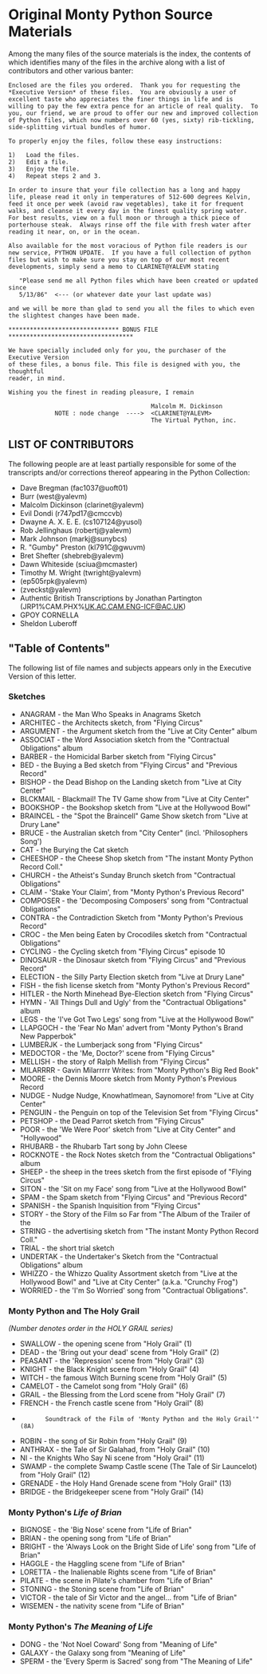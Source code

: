 # Original Monty Python Source Materials
Among the many files of the source materials is the index, the contents of which identifies many of the files in the archive along with a list of contributors and other various banter:

```
Enclosed are the files you ordered.  Thank you for requesting the *Executive Version* of these files.  You are obviously a user of excellent taste who appreciates the finer things in life and is willing to pay the few extra pence for an article of real quality.  To you, our friend, we are proud to offer our new and improved collection of Python files, which now numbers over 60 (yes, sixty) rib-tickling, side-splitting virtual bundles of humor.

To properly enjoy the files, follow these easy instructions:
 
1)   Load the files.
2)   Edit a file.
3)   Enjoy the file.
4)   Repeat steps 2 and 3.
 
In order to insure that your file collection has a long and happy life, please read it only in temperatures of 512-600 degrees Kelvin, feed it once per week (avoid raw vegetables), take it for frequent walks, and cleanse it every day in the finest quality spring water.  For best results, view on a full moon or through a thick piece of porterhouse steak.  Always rinse off the file with fresh water after reading it near, on, or in the ocean.
 
Also available for the most voracious of Python file readers is our new service, PYTHON UPDATE.  If you have a full collection of python files but wish to make sure you stay on top of our most recent developments, simply send a memo to CLARINET@YALEVM stating
 
   "Please send me all Python files which have been created or updated since
   5/13/86"  <--- (or whatever date your last update was)
 
and we will be more than glad to send you all the files to which even
the slightest changes have been made.
 
******************************* BONUS FILE ***********************************
 
We have specially included only for you, the purchaser of the Executive Version
of these files, a bonus file. This file is designed with you, the thoughtful
reader, in mind.
 
Wishing you the finest in reading pleasure, I remain
 
                                        Malcolm M. Dickinson
             NOTE : node change  ---->  <CLARINET@YALEVM>
                                        The Virtual Python, inc.
```

## LIST OF CONTRIBUTORS

The following people are at least partially responsible for some of the transcripts and/or corrections thereof appearing in the Python Collection:
 
* Dave Bregman (fac1037@uoft01)
* Burr (west@yalevm)
* Malcolm Dickinson (clarinet@yalevm)
* Evil Dondi (r747pd17@cmccvb)
* Dwayne A. X. E. E. (cs107124@yusol)
* Rob Jellinghaus (robertj@yalevm)
* Mark Johnson (markj@sunybcs)
* R. "Gumby" Preston (kl791C@gwuvm)
* Bret Shefter (shebreb@yalevm)
* Dawn Whiteside (sciua@mcmaster)
* Timothy M. Wright (twright@yalevm)
* (ep505rpk@yalevm)
* (zveckst@yalevm)
* Authentic British Transcriptions by Jonathan Partington (JRP1%CAM.PHX%UK.AC.CAM.ENG-ICF@AC.UK)
* GPOY CORNELLA 
* Sheldon Luberoff

## "Table of Contents"

The following list of file names and subjects appears only in the Executive Version of this letter.

### Sketches

* ANAGRAM  - the Man Who Speaks in Anagrams Sketch
* ARCHITEC - the Architects sketch, from "Flying Circus"
* ARGUMENT - the Argument sketch from the "Live at City Center" album
* ASSOCIAT - the Word Association sketch from the "Contractual Obligations" album
* BARBER   - the Homicidal Barber sketch from "Flying Circus"
* BED      - the Buying a Bed sketch from "Flying Circus" and "Previous Record"
* BISHOP   - the Dead Bishop on the Landing sketch from "Live at City Center"
* BLCKMAIL - Blackmail!  The TV Game show from "Live at City Center"
* BOOKSHOP - the Bookshop sketch from "Live at the Hollywood Bowl"
* BRAINCEL - the "Spot the Braincell" Game Show sketch from "Live at Drury Lane"
* BRUCE    - the Australian sketch from "City Center" (incl. 'Philosophers Song')
* CAT      - the Burying the Cat sketch
* CHEESHOP - the Cheese Shop sketch from "The instant Monty Python Record Coll."
* CHURCH   - the Atheist's Sunday Brunch sketch from "Contractual Obligations"
* CLAIM    - 'Stake Your Claim', from "Monty Python's Previous Record"
* COMPOSER - the 'Decomposing Composers' song from "Contractual Obligations"
* CONTRA   - the Contradiction Sketch from "Monty Python's Previous Record"
* CROC  - the Men being Eaten by Crocodiles sketch from "Contractual Obligations"
* CYCLING  - the Cycling sketch from "Flying Circus" episode 10
* DINOSAUR - the Dinosaur sketch from "Flying Circus" and "Previous Record"
* ELECTION - the Silly Party Election sketch from "Live at Drury Lane"
* FISH     - the fish license sketch from "Monty Python's Previous Record"
* HITLER   - the North Minehead Bye-Election sketch from "Flying Circus"
* HYMN     - 'All Things Dull and Ugly' from the "Contractual Obligations" album
* LEGS     - the 'I've Got Two Legs' song from "Live at the Hollywood Bowl"
* LLAPGOCH - the 'Fear No Man' advert from "Monty Python's Brand New Papperbok"
* LUMBERJK - the Lumberjack song from "Flying Circus"
* MEDOCTOR - the 'Me, Doctor?' scene from "Flying Circus"
* MELLISH  - the story of Ralph Mellish from "Flying Circus"
* MILARRRR - Gavin Milarrrrr Writes:  from "Monty Python's Big Red Book"
* MOORE    - the Dennis Moore sketch from Monty Python's Previous Record
* NUDGE    - Nudge Nudge, KnowhatImean, Saynomore!  from "Live at City Center"
* PENGUIN  - the Penguin on top of the Television Set from "Flying Circus"
* PETSHOP  - the Dead Parrot sketch from "Flying Circus"
* POOR     - the 'We Were Poor' sketch from "Live at City Center" and "Hollywood"
* RHUBARB  - the Rhubarb Tart song by John Cleese
* ROCKNOTE - the Rock Notes sketch from the "Contractual Obligations" album
* SHEEP - the sheep in the trees sketch from the first episode of "Flying Circus"
* SITON    - the 'Sit on my Face' song from "Live at the Hollywood Bowl"
* SPAM     - the Spam sketch from "Flying Circus" and "Previous Record"
* SPANISH  - the Spanish Inquisition from "Flying Circus"
* STORY    - the Story of the Film so Far from "The Album of the Trailer of the
* STRING   - the advertising sketch from "The instant Monty Python Record Coll."
* TRIAL    - the short trial sketch
* UNDERTAK - the Undertaker's Sketch from the "Contractual Obligations" album
* WHIZZO   - the Whizzo Quality Assortment sketch from "Live at the Hollywood Bowl" and "Live at City Center"  (a.k.a. "Crunchy Frog")
* WORRIED  - the 'I'm So Worried' song from "Contractual Obligations".

### Monty Python and The Holy Grail

_(Number denotes order in the HOLY GRAIL series)_
* SWALLOW  - the opening scene from "Holy Grail"                              (1)
* DEAD     - the 'Bring out your dead' scene from "Holy Grail"                (2)
* PEASANT  - the 'Repression' scene from "Holy Grail"                         (3)
* KNIGHT   - the Black Knight scene from "Holy Grail"                         (4)
* WITCH    - the famous Witch Burning scene from "Holy Grail"                 (5)
* CAMELOT  - the Camelot song from "Holy Grail"                               (6)
* GRAIL    - the Blessing from the Lord scene from "Holy Grail"               (7)
* FRENCH   - the French castle scene from "Holy Grail"                        (8)
*            Soundtrack of the Film of 'Monty Python and the Holy Grail'"    (8A)
* ROBIN    - the song of Sir Robin from "Holy Grail"                          (9)
* ANTHRAX  - the Tale of Sir Galahad, from "Holy Grail"                      (10)
* NI       - the Knights Who Say Ni  scene from "Holy Grail"                 (11)
* SWAMP    - the complete Swamp Castle scene (The Tale of Sir Launcelot) from "Holy Grail"                                                    (12)
* GRENADE  - the Holy Hand Grenade scene from "Holy Grail"                   (13)
* BRIDGE   - the Bridgekeeper scene from "Holy Grail"                        (14)

### Monty Python's _Life of Brian_
* BIGNOSE  - the 'Big Nose' scene from "Life of Brian"
* BRIAN    - the opening song from "Life of Brian"
* BRIGHT - the 'Always Look on the Bright Side of Life' song from "Life of Brian"
* HAGGLE   - the Haggling scene from "Life of Brian"
* LORETTA  - the Inalienable Rights scene from "Life of Brian"
* PILATE   - the scene in Pilate's chamber from "Life of Brian"
* STONING  - the Stoning scene from "Life of Brian"
* VICTOR   - the tale of Sir Victor and the angel... from "Life of Brian"
* WISEMEN  - the nativity scene from "Life of Brian"

### Monty Python's _The Meaning of Life_
* DONG     - the 'Not Noel Coward' Song from "Meaning of Life"
* GALAXY   - the Galaxy song from "Meaning of Life"
* SPERM    - the 'Every Sperm is Sacred' song from "The Meaning of Life"
